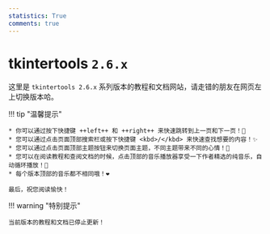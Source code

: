 ```yaml
---
statistics: True
comments: true
---
```


# tkintertools `2.6.x`

这里是 `tkintertools 2.6.x` 系列版本的教程和文档网站，请走错的朋友在网页左上切换版本哈。

!!! tip "温馨提示"

    * 你可以通过按下快捷键 ++left++ 和 ++right++ 来快速跳转到上一页和下一页！🎉
    * 您可以通过点击页面顶部搜索栏或按下快捷键 <kbd>/</kbd> 来快速查找想要的内容！✨
    * 您可以通过点击页面顶部主题按钮来切换页面主题，不同主题带来不同的心情！🎨
    * 您可以在阅读教程和查阅文档的时候，点击顶部的音乐播放器享受一下作者精选的纯音乐，自动循环播放！🎈
    * 每个版本顶部的音乐都不相同哦！❤️

    最后，祝您阅读愉快！

!!! warning "特别提示"

    当前版本的教程和文档已停止更新！
